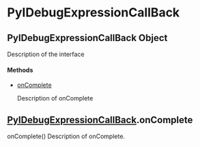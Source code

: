 # PyIDebugExpressionCallBack


## PyIDebugExpressionCallBack Object

Description of the interface

#### Methods

  - [onComplete](PyIDebugExpressionCallBack.md#pyidebugexpressioncallbackoncomplete)

    Description of onComplete&nbsp;


## [PyIDebugExpressionCallBack](PyIDebugExpressionCallBack.md#pyidebugexpressioncallback)\.onComplete

onComplete\(\)
Description of onComplete\.